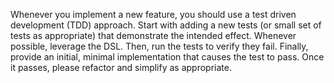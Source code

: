 Whenever you implement a new feature, you should use a test driven development (TDD) approach.
Start with adding a new tests (or small set of tests as appropriate) that demonstrate the intended effect.
Whenever possible, leverage the DSL. Then, run the tests to verify they fail. Finally, provide an initial, minimal implementation
that causes the test to pass. Once it passes, please refactor and simplify as appropriate. 
